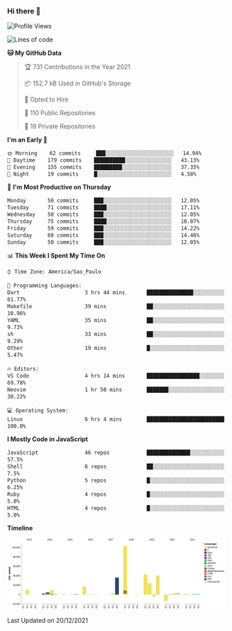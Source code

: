 ### Hi there 👋

<!--START_SECTION:waka-->
![Profile Views](http://img.shields.io/badge/Profile%20Views-1-blue)

![Lines of code](https://img.shields.io/badge/From%20Hello%20World%20I%27ve%20Written-292%20Thousand%20lines%20of%20code-blue)

**🐱 My GitHub Data** 

> 🏆 731 Contributions in the Year 2021
 > 
> 📦 152.7 kB Used in GitHub's Storage 
 > 
> 💼 Opted to Hire
 > 
> 📜 110 Public Repositories 
 > 
> 🔑 19 Private Repositories  
 > 
**I'm an Early 🐤** 

```text
🌞 Morning    62 commits     ███░░░░░░░░░░░░░░░░░░░░░░   14.94% 
🌆 Daytime    179 commits    ██████████░░░░░░░░░░░░░░░   43.13% 
🌃 Evening    155 commits    █████████░░░░░░░░░░░░░░░░   37.35% 
🌙 Night      19 commits     █░░░░░░░░░░░░░░░░░░░░░░░░   4.58%

```
📅 **I'm Most Productive on Thursday** 

```text
Monday       50 commits     ███░░░░░░░░░░░░░░░░░░░░░░   12.05% 
Tuesday      71 commits     ████░░░░░░░░░░░░░░░░░░░░░   17.11% 
Wednesday    50 commits     ███░░░░░░░░░░░░░░░░░░░░░░   12.05% 
Thursday     75 commits     ████░░░░░░░░░░░░░░░░░░░░░   18.07% 
Friday       59 commits     ███░░░░░░░░░░░░░░░░░░░░░░   14.22% 
Saturday     60 commits     ███░░░░░░░░░░░░░░░░░░░░░░   14.46% 
Sunday       50 commits     ███░░░░░░░░░░░░░░░░░░░░░░   12.05%

```


📊 **This Week I Spent My Time On** 

```text
⌚︎ Time Zone: America/Sao_Paulo

💬 Programming Languages: 
Dart                     3 hrs 44 mins       ███████████████░░░░░░░░░░   61.77% 
Makefile                 39 mins             ██░░░░░░░░░░░░░░░░░░░░░░░   10.96% 
YAML                     35 mins             ██░░░░░░░░░░░░░░░░░░░░░░░   9.73% 
sh                       33 mins             ██░░░░░░░░░░░░░░░░░░░░░░░   9.29% 
Other                    19 mins             █░░░░░░░░░░░░░░░░░░░░░░░░   5.47%

🔥 Editors: 
VS Code                  4 hrs 14 mins       █████████████████░░░░░░░░   69.78% 
Neovim                   1 hr 50 mins        ███████░░░░░░░░░░░░░░░░░░   30.22%

💻 Operating System: 
Linux                    6 hrs 4 mins        █████████████████████████   100.0%

```

**I Mostly Code in JavaScript** 

```text
JavaScript               46 repos            ██████████████░░░░░░░░░░░   57.5% 
Shell                    6 repos             ██░░░░░░░░░░░░░░░░░░░░░░░   7.5% 
Python                   5 repos             █░░░░░░░░░░░░░░░░░░░░░░░░   6.25% 
Ruby                     4 repos             █░░░░░░░░░░░░░░░░░░░░░░░░   5.0% 
HTML                     4 repos             █░░░░░░░░░░░░░░░░░░░░░░░░   5.0%

```


**Timeline**

![Chart not found](https://raw.githubusercontent.com/jampow/jampow/master/charts/bar_graph.png) 


 Last Updated on 20/12/2021
<!--END_SECTION:waka-->
